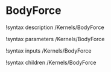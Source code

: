<!-- MOOSE Documentation Stub: Remove this when content is added. -->

# BodyForce
!syntax description /Kernels/BodyForce

!syntax parameters /Kernels/BodyForce

!syntax inputs /Kernels/BodyForce

!syntax children /Kernels/BodyForce
